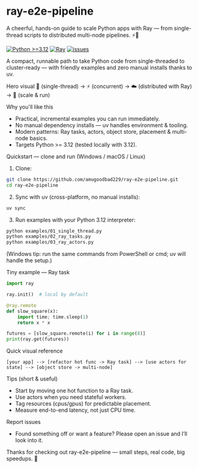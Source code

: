 # ray-e2e-pipeline
A cheerful, hands-on guide to scale Python apps with Ray — from single-thread scripts to distributed multi-node pipelines. ⚡️🐍

[![Python >=3.12](https://img.shields.io/badge/python-%3E%3D3.12-blue?logo=python&logoColor=white)](https://www.python.org/)
[![Ray](https://img.shields.io/badge/ray-%E2%9A%A1-blueviolet)](https://www.ray.io/)
[![issues](https://img.shields.io/badge/issues-open%20one!-orange)](https://github.com/amugoodbad229/ray-e2e-pipeline/issues)

A compact, runnable path to take Python code from single-threaded to cluster-ready — with friendly examples and zero manual installs thanks to uv.

Hero visual
🐍 (single-thread) → ⚡️ (concurrent) → ☁️ (distributed with Ray) → 🚀 (scale & run)

Why you'll like this
- Practical, incremental examples you can run immediately.
- No manual dependency installs — uv handles environment & tooling.
- Modern patterns: Ray tasks, actors, object store, placement & multi-node basics.
- Targets Python >= 3.12 (tested locally with 3.12).

Quickstart — clone and run (Windows / macOS / Linux)
1. Clone:
```bash
git clone https://github.com/amugoodbad229/ray-e2e-pipeline.git
cd ray-e2e-pipeline
```
2. Sync with uv (cross-platform, no manual installs):
```bash
uv sync
```
3. Run examples with your Python 3.12 interpreter:
```bash
python examples/01_single_thread.py
python examples/02_ray_tasks.py
python examples/03_ray_actors.py
```
(Windows tip: run the same commands from PowerShell or cmd; uv will handle the setup.)

Tiny example — Ray task
```python
import ray

ray.init()  # local by default

@ray.remote
def slow_square(x):
    import time; time.sleep(1)
    return x * x

futures = [slow_square.remote(i) for i in range(8)]
print(ray.get(futures))
```

Quick visual reference
```text
[your app] --> [refactor hot func -> Ray task] --> [use actors for state] --> [object store -> multi-node]
```

Tips (short & useful)
- Start by moving one hot function to a Ray task.
- Use actors when you need stateful workers.
- Tag resources (cpus/gpus) for predictable placement.
- Measure end-to-end latency, not just CPU time.

Report issues
- Found something off or want a feature? Please open an issue and I’ll look into it.

Thanks for checking out ray-e2e-pipeline — small steps, real code, big speedups. 🚀
